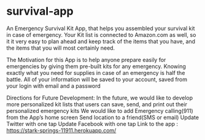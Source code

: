 # survival-app
An Emergency Survival Kit App, that helps you assembled your survival kit in case of emergency. Your Kit list is connected to Amazon.com as well, so it it very easy to plan ahead and keep track of the items that you have, and the items that you will most certainly need.

The Motivation for this App is to help anyone prepare easily for emergencies by giving them pre-built kits for any emergency. Knowing exactly what you need for supplies in case of an emergency is half the battle. All of your information will be saved to your account, saved from your login with email and a password


Directions for Future Development:
In the future, we would like to develop more personalized kit lists that users can save, send, and print out their personalized emergency kits
We would like to add Emergency calling(911) from the App’s home screen
Send location to a friend(SMS or email)
Update Twitter with one tap
Update Facebook with one tap
Link to the app : https://stark-springs-11911.herokuapp.com/

